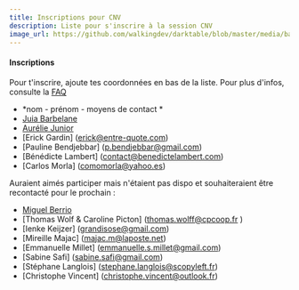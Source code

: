 ```yaml
---
title: Inscriptions pour CNV
description: Liste pour s'inscrire à la session CNV
image_url: https://github.com/walkingdev/darktable/blob/master/media/banner-inscription.png?raw=true
---
```


#### Inscriptions

Pour t'inscrire, ajoute tes coordonnées en bas de la liste.
Pour plus d'infos, consulte la [FAQ](http://walkingdev.fr/#walkingdev/cnv/blob/master/v-34/faq.md)

* *nom - prénom - moyens de contact *
* [Juia Barbelane](mailto:julia.barbelane@gmail.com)
* [Aurélie Junior](mailto:aurelie.junior@gmail.com)
* [Erick Gardin] (erick@entre-quote.com)
* [Pauline Bendjebbar] (p.bendjebbar@gmail.com)
* [Bénédicte Lambert] (contact@benedictelambert.com)
* [Carlos Morla] (comomorla@yahoo.es)

Auraient aimés participer mais n'étaient pas dispo et souhaiteraient être recontacté pour le prochain : 
* [Miguel Berrio](miguel.berrio.rodriguez@gmail.com)
* [Thomas Wolf & Caroline Picton] (thomas.wolff@cpcoop.fr )
* [Ienke Keijzer] (grandisose@gmail.com) 
* [Mireille Majac] (majac.m@laposte.net)
* [Emmanuelle Millet] (emmanuelle.s.millet@gmail.com)
* [Sabine Safi] (sabine.safi@gmail.com)
* [Stéphane Langlois] (stephane.langlois@scopyleft.fr)
* [Christophe Vincent] (christophe.vincent@outlook.fr)
